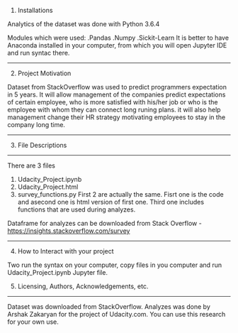 1. Installations


Analytics of the dataset was done with Python 3.6.4

Modules which were used:
  .Pandas
  .Numpy
  .Sickit-Learn
It is better to have Anaconda installed in your computer, from which you will open Jupyter IDE and run syntac there.

-------------------------------------------------------
2. Project Motivation


Dataset from StackOverflow was used to predict programmers expectation in 5 years. It will allow management of the companies predict expectations of certain employee, who is more satisfied with his/her job or who is the employee with whom they can connect long runing plans. it will also help management change their HR strategy motivating employees to stay in the company long time.


-------------------------------------------------------
3. File Descriptions
-------------------------------------------------------

There are 3 files
 1. Udacity_Project.ipynb
 2. Udacity_Project.html
 3. survey_functions.py
First 2 are actually the same. Fisrt one is the code and asecond one is html version of first one. Third one includes functions that are used during analyzes.


Dataframe for analyzes can be downloaded from Stack Overflow - https://insights.stackoverflow.com/survey

-------------------------------------------------------
4. How to Interact with your project

Two run the syntax on your computer, copy files in you computer and run Udacity_Project.ipynb Jupyter file.


5. Licensing, Authors, Acknowledgements, etc.
-------------------------------------------------------

Dataset was downloaded from StackOverflow.
Analyzes was done by Arshak Zakaryan for the project of Udacity.com.
You can use this research for your own use.
